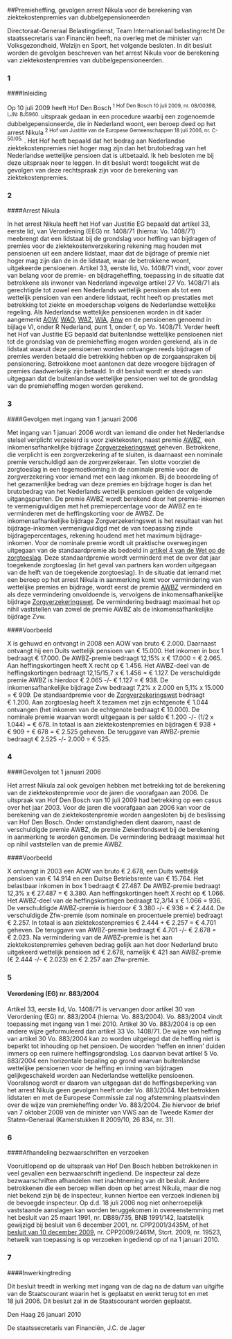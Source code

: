 <meta http-equiv='Content-Type' content='text/html; charset=utf-8' />

##Premieheffing, gevolgen arrest Nikula voor de berekening van ziektekostenpremies van dubbelgepensioneerden

Directoraat-Generaal Belastingdienst, Team Internationaal belastingrecht De staatssecretaris van Financiën heeft, na overleg met de minister van Volksgezondheid, Welzijn en Sport, het volgende besloten. In dit besluit worden de gevolgen beschreven van het arrest Nikula voor de berekening van ziektekostenpremies van dubbelgepensioneerden.   
### 1  

####Inleiding

Op 10 juli 2009 heeft Hof Den Bosch<sup> 1 Hof Den Bosch 10 juli 2009, nr. 08/00398, LJN: BJ5960. </sup> uitspraak gedaan in een procedure waarbij een zogenoemde dubbelgepensioneerde, die in Nederland woont, een beroep deed op het arrest Nikula<sup> 2 Hof van Justitie van de Europese Gemeenschappen 18 juli 2006, nr. C-50/05. </sup> . Het Hof heeft bepaald dat het bedrag aan Nederlandse ziektekostenpremies niet hoger mag zijn dan het brutobedrag van het Nederlandse wettelijke pensioen dat is uitbetaald. Ik heb besloten me bij deze uitspraak neer te leggen. In dit besluit wordt toegelicht wat de gevolgen van deze rechtspraak zijn voor de berekening van ziektekostenpremies.    
### 2  

####Arrest Nikula

In het arrest Nikula heeft het Hof van Justitie EG bepaald dat artikel 33, eerste lid, van Verordening (EEG) nr. 1408/71 (hierna: Vo. 1408/71) meebrengt dat een lidstaat bij de grondslag voor heffing van bijdragen of premies voor de ziektekostenverzekering rekening mag houden met pensioenen uit een andere lidstaat, maar dat de bijdrage of premie niet hoger mag zijn dan de in de lidstaat, waar de betrokkene woont, uitgekeerde pensioenen. Artikel 33, eerste lid, Vo. 1408/71 vindt, voor zover van belang voor de premie- en bijdrageheffing, toepassing in de situatie dat betrokkene als inwoner van Nederland ingevolge artikel 27 Vo. 1408/71 als gerechtigde tot zowel een Nederlands wettelijk pensioen als tot een wettelijk pensioen van een andere lidstaat, recht heeft op prestaties met betrekking tot ziekte en moederschap volgens de Nederlandse wettelijke regeling. Als Nederlandse wettelijke pensioenen worden in dit kader aangemerkt [AOW](../../../../../../../../../../../wet/algemene/ouderdomswet/BWBR0002221/README.md), [WAO](../../../../../../../../../../../wet/wet/op/de/arbeidsongeschiktheidsverzekering/BWBR0002524/README.md), [WAZ](../../../../../../../../../../../wet/wet/arbeidsongeschiktheidsverzekering/zelfstandigen/BWBR0008656/README.md), [WIA](../../../../../../../../../../../wet/wet/werk/en/inkomen/naar/arbeidsvermogen/BWBR0019057/README.md), [Anw](../../../../../../../../../../../wet/algemene/nabestaandenwet/BWBR0007795/README.md) en de pensioenen genoemd in bijlage VI, onder R Nederland, punt 1, onder f, op Vo. 1408/71. Verder heeft het Hof van Justitie EG bepaald dat buitenlandse wettelijke pensioenen niet tot de grondslag van de premieheffing mogen worden gerekend, als in de lidstaat waaruit deze pensioenen worden ontvangen reeds bijdragen of premies werden betaald die betrekking hebben op de zorgaanspraken bij pensionering. Betrokkene moet aantonen dat deze vroegere bijdragen of premies daadwerkelijk zijn betaald. In dit besluit wordt er steeds van uitgegaan dat de buitenlandse wettelijke pensioenen wel tot de grondslag van de premieheffing mogen worden gerekend.    
### 3  

####Gevolgen met ingang van 1 januari 2006

Met ingang van 1 januari 2006 wordt van iemand die onder het Nederlandse stelsel verplicht verzekerd is voor ziektekosten, naast premie [AWBZ](../../../../../../../../../../../wet/algemene/wet/bijzondere/ziektekosten/BWBR0002614/README.md), een inkomensafhankelijke bijdrage [Zorgverzekeringswet](../../../../../../../../../../../wet/zorgverzekeringswet/BWBR0018450/README.md) geheven. Betrokkene, die verplicht is een zorgverzekering af te sluiten, is daarnaast een nominale premie verschuldigd aan de zorgverzekeraar. Ten slotte voorziet de zorgtoeslag in een tegemoetkoming in de nominale premie voor de zorgverzekering voor iemand met een laag inkomen. Bij de beoordeling of het gezamenlijke bedrag van deze premies en bijdrage hoger is dan het brutobedrag van het Nederlands wettelijk pensioen gelden de volgende uitgangspunten. De premie AWBZ wordt berekend door het premie-inkomen te vermenigvuldigen met het premiepercentage voor de AWBZ en te verminderen met de heffingskorting voor de AWBZ. De inkomensafhankelijke bijdrage Zorgverzekeringswet is het resultaat van het bijdrage-inkomen vermenigvuldigd met de van toepassing zijnde bijdragepercentages, rekening houdend met het maximum bijdrage-inkomen. Voor de nominale premie wordt uit praktische overwegingen uitgegaan van de standaardpremie als bedoeld in [artikel 4 van de Wet op de zorgtoeslag](../../../../../../../../../../../wet/wet/op/de/zorgtoeslag/BWBR0018451/README.md). Deze standaardpremie wordt verminderd met de over dat jaar toegekende zorgtoeslag (in het geval van partners kan worden uitgegaan van de helft van de toegekende zorgtoeslag). In de situatie dat iemand met een beroep op het arrest Nikula in aanmerking komt voor vermindering van wettelijke premies en bijdrage, wordt eerst de premie [AWBZ](../../../../../../../../../../../wet/algemene/wet/bijzondere/ziektekosten/BWBR0002614/README.md) verminderd en als deze vermindering onvoldoende is, vervolgens de inkomensafhankelijke bijdrage [Zorgverzekeringswet](../../../../../../../../../../../wet/zorgverzekeringswet/BWBR0018450/README.md). De vermindering bedraagt maximaal het op nihil vaststellen van zowel de premie AWBZ als de inkomensafhankelijke bijdrage Zvw.   

####Voorbeeld

X is gehuwd en ontvangt in 2008 een AOW van bruto € 2.000. Daarnaast ontvangt hij een Duits wettelijk pensioen van € 15.000. Het inkomen in box 1 bedraagt € 17.000. De AWBZ-premie bedraagt 12,15% x € 17.000 = € 2.065. Aan heffingskortingen heeft X recht op € 1.456. Het AWBZ-deel van de heffingskortingen bedraagt 12,15/15,7 x € 1.456 = € 1.127. De verschuldigde premie AWBZ is hierdoor € 2.065 -/- € 1.127 = € 938. De inkomensafhankelijke bijdrage Zvw bedraagt 7,2% x 2.000 en 5,1% x 15.000 = € 909. De standaardpremie voor de [Zorgverzekeringswet](../../../../../../../../../../../wet/zorgverzekeringswet/BWBR0018450/README.md) bedraagt € 1.200. Aan zorgtoeslag heeft X tezamen met zijn echtgenote € 1.044 ontvangen (het inkomen van de echtgenote bedraagt € 10.000). De nominale premie waarvan wordt uitgegaan is per saldo € 1.200 -/- (1/2 x 1.044) = € 678. In totaal is aan ziektekostenpremies en bijdragen € 938 + € 909 + € 678 = € 2.525 geheven. De teruggave van AWBZ-premie bedraagt € 2.525 -/- 2.000 = € 525.     
### 4  

####Gevolgen tot 1 januari 2006

Het arrest Nikula zal ook gevolgen hebben met betrekking tot de berekening van de ziektekostenpremie voor de jaren die voorafgaan aan 2006. De uitspraak van Hof Den Bosch van 10 juli 2009 had betrekking op een casus over het jaar 2003. Voor de jaren die voorafgaan aan 2006 kan voor de berekening van de ziektekostenpremie worden aangesloten bij de beslissing van Hof Den Bosch. Onder omstandigheden dient daarom, naast de verschuldigde premie AWBZ, de premie Ziekenfondswet bij de berekening in aanmerking te worden genomen. De vermindering bedraagt maximaal het op nihil vaststellen van de premie AWBZ.   

####Voorbeeld

X ontvangt in 2003 een AOW van bruto € 2.678, een Duits wettelijk pensioen van € 14.914 en een Duitse Betriebsrente van € 15.764. Het belastbaar inkomen in box 1 bedraagt € 27.487. De AWBZ-premie bedraagt 12,3% x € 27.487 = € 3.380. Aan heffingskortingen heeft X recht op € 1.066. Het AWBZ-deel van de heffingskortingen bedraagt 12,3/14 x € 1.066 = 936. De verschuldigde AWBZ-premie is hierdoor € 3.380 -/- € 936 = € 2.444. De verschuldigde Zfw-premie (som nominale en procentuele premie) bedraagt € 2.257. In totaal is aan ziektekostenpremies € 2.444 + € 2.257 = € 4.701 geheven. De teruggave van AWBZ-premie bedraagt € 4.701 -/- € 2.678 = € 2.023. Na vermindering van de AWBZ-premie is het aan ziektekostenpremies geheven bedrag gelijk aan het door Nederland bruto uitgekeerd wettelijk pensioen ad € 2.678, namelijk € 421 aan AWBZ-premie (€ 2.444 -/- € 2.023) en € 2.257 aan Zfw-premie.     
### 5  

#### Verordening (EG) nr. 883/2004 

Artikel 33, eerste lid, Vo. 1408/71 is vervangen door artikel 30 van Verordening (EG) nr. 883/2004 (hierna: Vo. 883/2004). Vo. 883/2004 vindt toepassing met ingang van 1 mei 2010. Artikel 30 Vo. 883/2004 is op een andere wijze geformuleerd dan artikel 33 Vo. 1408/71. De wijze van heffing van artikel 30 Vo. 883/2004 kan zo worden uitgelegd dat de heffing niet is beperkt tot inhouding op het pensioen. De woorden ‘heffen en innen’ duiden immers op een ruimere heffingsgrondslag. Los daarvan bevat artikel 5 Vo. 883/2004 een horizontale bepaling op grond waarvan buitenlandse wettelijke pensioenen voor de heffing en inning van bijdragen gelijkgeschakeld worden aan Nederlandse wettelijke pensioenen. Vooralsnog wordt er daarom van uitgegaan dat de heffingsbeperking van het arrest Nikula geen gevolgen heeft onder Vo. 883/2004. Met betrokken lidstaten en met de Europese Commissie zal nog afstemming plaatsvinden over de wijze van premieheffing onder Vo. 883/2004. Zie hiervoor de brief van 7 oktober 2009 van de minister van VWS aan de Tweede Kamer der Staten-Generaal (Kamerstukken II 2009/10, 26 834, nr. 31).    
### 6  

####Afhandeling bezwaarschriften en verzoeken

Vooruitlopend op de uitspraak van Hof Den Bosch hebben betrokkenen in veel gevallen een bezwaarschrift ingediend. De inspecteur zal deze bezwaarschriften afhandelen met inachtneming van dit besluit. Andere betrokkenen die een beroep willen doen op het arrest Nikula, maar die nog niet bekend zijn bij de inspecteur, kunnen hiertoe een verzoek indienen bij de bevoegde inspecteur. Op d.d. 18 juli 2006 nog niet onherroepelijk vaststaande aanslagen kan worden teruggekomen in overeenstemming met het besluit van 25 maart 1991, nr. DB89/735, BNB 1991/142, laatstelijk gewijzigd bij besluit van 6 december 2001, nr. CPP2001/3435M, of het [besluit van 10 december 2009](../../../../../../../../../../../circulaire/besluit/ambtshalve/verminderen/of/teruggeven/BWBR0026860/README.md), nr. CPP2009/2461M, Stcrt. 2009, nr. 19523, hetwelk van toepassing is op verzoeken ingediend op of na 1 januari 2010.    
### 7  

####Inwerkingtreding

Dit besluit treedt in werking met ingang van de dag na de datum van uitgifte van de Staatscourant waarin het is geplaatst en werkt terug tot en met 18 juli 2006.      Dit besluit zal in de Staatscourant worden geplaatst.   

Den Haag 
26 januari 2010   

De 
staatssecretaris van Financiën, 
J.C. de Jager     
